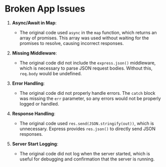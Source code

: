 # Broken App Issues

1. **Async/Await in Map**:
   - The original code used `async` in the `map` function, which returns an array of promises. This array was used without waiting for the promises to resolve, causing incorrect responses.

2. **Missing Middleware**:
   - The original code did not include the `express.json()` middleware, which is necessary to parse JSON request bodies. Without this, `req.body` would be undefined.

3. **Error Handling**:
   - The original code did not properly handle errors. The `catch` block was missing the `err` parameter, so any errors would not be properly logged or handled.

4. **Response Handling**:
   - The original code used `res.send(JSON.stringify(out))`, which is unnecessary. Express provides `res.json()` to directly send JSON responses.

5. **Server Start Logging**:
   - The original code did not log when the server started, which is useful for debugging and confirmation that the server is running.
